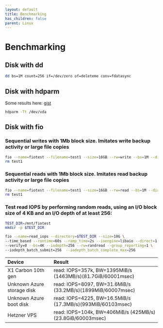 ```yaml
---
layout: default
title: Benchmarking
has_children: false
parent: Linux
---
```


# Benchmarking

## Disk with dd

```bash
dd bs=1M count=256 if=/dev/zero of=deleteme conv=fdatasync
```

## Disk with hdparm

Some results here: [gist](https://gist.github.com/AikedeJongste/f1e4fbf0ad532833a81878e6af995b02)

```bash
hdparm -Tt /dev/vda
```

## Disk with fio

### Sequential writes with 1Mb block size. Imitates write backup activity or large file copies

```bash
fio --name=fiotest --filename=test1 --size=16GB --rw=write --bs=1M --direct=1 --numjobs=8 --ioengine=libaio --iodepth=8 --group_reporting --runtime=60 --startdelay=60
rm test1
```

### Sequential reads with 1Mb block size. Imitates read backup activity or large file copies

```bash
fio --name=fiotest --filename=test1 --size=16GB --rw=read --bs=1M --direct=1 --numjobs=8 --ioengine=libaio --iodepth=8 --group_reporting --runtime=60 --startdelay=60
rm test1
```

### Test read IOPS by performing random reads, using an I/O block size of 4 KB and an I/O depth of at least 256:

```bash
TEST_DIR=/mnt/fiotest
mkdir -p $TEST_DIR

fio --name=read_iops --directory=$TEST_DIR --size=10G \
--time_based --runtime=60s --ramp_time=2s --ioengine=libaio --direct=1 \
--verify=0 --bs=4K --iodepth=256 --rw=randread --group_reporting=1 \
--iodepth_batch_submit=256  --iodepth_batch_complete_max=256
```

|  Device | Result |
|:-------------|:------------------|
| X1 Carbon 10th gen | read: IOPS=357k, BW=1395MiB/s (1463MB/s)(81.7GiB/60001msec) |
| Unknown Azure storage disk | read: IOPS=8097, BW=31.6MiB/s (33.2MB/s)(1899MiB/60007msec) |
| Unknown Azure boot disk | read: IOPS=4225, BW=16.5MiB/s (17.3MB/s)(993MiB/60103msec) |
| Hetzner VPS | read: IOPS=104k, BW=406MiB/s (425MB/s)(23.8GiB/60003msec) |
